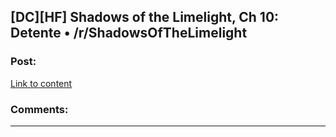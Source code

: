 ## [DC][HF] Shadows of the Limelight, Ch 10: Detente • /r/ShadowsOfTheLimelight

### Post:

[Link to content](http://www.reddit.com/r/ShadowsOfTheLimelight/comments/3aj68n/shadows_of_the_limelight_ch_10_detente/)

### Comments:

---

